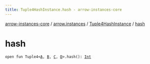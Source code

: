 ```yaml
---
title: Tuple4HashInstance.hash - arrow-instances-core
---
```


[arrow-instances-core](../../index.html) / [arrow.instances](../index.html) / [Tuple4HashInstance](index.html) / [hash](./hash.html)

# hash

`open fun Tuple4<`[`A`](index.html#A)`, `[`B`](index.html#B)`, `[`C`](index.html#C)`, `[`D`](index.html#D)`>.hash(): `[`Int`](https://kotlinlang.org/api/latest/jvm/stdlib/kotlin/-int/index.html)